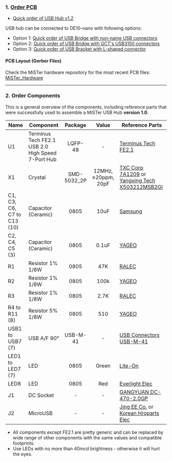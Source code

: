 ### 1. [Order PCB](https://www.pcbway.com/setinvite.aspx?inviteid=43024)

  * [Quick order of USB Hub v1.2](https://www.pcbway.com/project/shareproject/USB_Hub_v1_2_for_MiSTer.html)

USB hub can be connected to DE10-nano with following options:
  * Option 1: [Quick order of USB Bridge with non-name USB connectors](https://www.pcbway.com/project/shareproject/USB_Bridge_board_for_MiSTer.html)
  * Option 2: [Quick order of USB Bridge with GCT's USB3150 connectors](https://www.pcbway.com/project/shareproject/USB_Bridge_with_USB3150_connectors_for_MiSTer.html)
  * Option 3: [Quick order of USB Bracket with L-shaped connector](https://www.pcbway.com/project/shareproject/USB_Bracket_board_for_MiSTer_v1_1.html)

#### PCB Layout (Gerber Files)
Check the MiSTer hardware repository for the most recent PCB files: [MiSTer_Hardware](https://github.com/MiSTer-devel/Hardware_MiSTer)


------

### 2. Order Components

This is a general overview of the components, including reference parts that were successfully used to assemble a MiSTer USB Hub <b>version 1.0</b>.

| Name | Component | Package | Value | Reference Parts |
|---|---|:---:|:---:|---|
| U1 | Terminus Tech FE2.1 USB 2.0 High Speed 7-Port Hub | LQFP-48 | - | [Terminus Tech FE2.1](https://lcsc.com/product-detail/USB_FE2-1_C39693.html) |
| X1 | Crystal | SMD-5032_2P | 12MHz, ±20ppm, 20pF | [TXC Corp 7A1209](https://lcsc.com/product-detail/SMD-Crystals_XTAL-G5032-2-12M-20pF-20ppm-20-70_C90883.html) or [Yangxing Tech X503212MSB2GI ](https://lcsc.com/product-detail/SMD-Crystals_YSX530GA-12MHZ-20PF-10PPM-40-85_C112573.html) |
| C1, C3, C6, C7 to C13 (10) | Capacitor (Ceramic) | 0805 | 10uF | [Samsung](https://lcsc.com/product-detail/Multilayer-Ceramic-Capacitors-MLCC-SMD-SMT_SAMSUNG_CL21A106KPFNNNE_10uF-106-10-10V_C17024.html) |
| C2, C4, C5 (3) | Capacitor (Ceramic) | 0805 | 0.1uF | [YAGEO](https://lcsc.com/product-detail/Multilayer-Ceramic-Capacitors-MLCC-SMD-SMT_100nF-104-10-50V_C49678.html) |
| R1 | Resistor 1% 1/8W | 0805 | 47K | [RALEC](https://lcsc.com/product-detail/Chip-Resistor-Surface-Mount_47KR-4702-1_C104345.html) |
| R2 | Resistor 1% 1/8W | 0805 | 100k | [YAGEO](https://lcsc.com/product-detail/Chip-Resistor-Surface-Mount_100KR-1003-1_C96346.html) |
| R3 | Resistor 1% 1/8W | 0805 | 2.7K | [RALEC](https://lcsc.com/product-detail/Chip-Resistor-Surface-Mount_2-7KR-2701-1_C104167.html) |
| R4 to R11 (8) | Resistor 5% 1/8W | 0805 | 510 | [YAGEO](https://lcsc.com/product-detail/Chip-Resistor-Surface-Mount_510R-510R-1_C114563.html) |
| USB1 to USB7 (7) | USB A/F 90° | USB-M-41 | - | [USB Connectors USB-M-41](https://lcsc.com/product-detail/USB-Connectors_USB-A-F-900-No-back-cover-straight-foot-Copper-shell-Not-high-temperature_C5393.html) |
| LED1 to LED7 (7) | LED | 0805 | Green | [Lite-On](https://lcsc.com/product-detail/Light-Emitting-Diodes-LED_SMD-green_C125090.html) |
| LED8 | LED | 0805 | Red | [Everlight Elec](https://lcsc.com/product-detail/Light-Emitting-Diodes-LED_Red-LED-appearance-white-SMD_C142306.html) |
| J1 | DC Socket | - | - | [GANGYUAN DC-470-2.0GP](https://lcsc.com/product-detail/Power-Connectors_GANGYUAN-DC-470-2-0GP_C194406.html) |
| J2 | MicroUSB | - | - | [Jing EE Co.](https://lcsc.com/product-detail/USB-Connectors_Jing-Extension-of-the-Electronic-Co-LCSC-micro-5PAll-posts-are-not-guided-Flat-welding-High-temperature_C40942.html) or [Korean Hroparts Elec](https://lcsc.com/product-detail/Micro-USB-Connectors_Korean-Hroparts-Elec-U-F-M5SS-W-1_C145783.html) |

* All components except FE2.1 are pretty generic and can be replaced by wide range of other components with the same values and compatible footprints.
* Use LEDs with no more than 40mcd brightness - otherwise it will hurt the eyes.